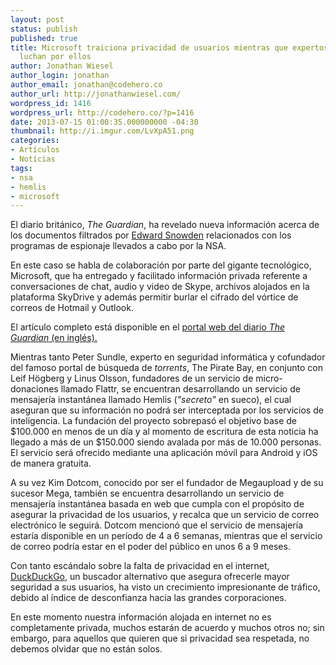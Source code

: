 ```yaml
---
layout: post
status: publish
published: true
title: Microsoft traiciona privacidad de usuarios mientras que expertos en seguridad
  luchan por ellos
author: Jonathan Wiesel
author_login: jonathan
author_email: jonathan@codehero.co
author_url: http://jonathanwiesel.com/
wordpress_id: 1416
wordpress_url: http://codehero.co/?p=1416
date: 2013-07-15 01:00:35.000000000 -04:30
thumbnail: http://i.imgur.com/LvXpA51.png
categories:
- Artículos
- Notícias
tags:
- nsa
- hemlis
- microsoft
---
```

<p>El diario británico, <em>The Guardian</em>, ha revelado nueva información acerca de los documentos filtrados por <a href="http://codehero.co/como-el-caso-snowden-cambio-la-vision-del-mundo/">Edward Snowden</a> relacionados con los programas de espionaje llevados a cabo por la NSA.</p>

<p>En este caso se habla de colaboración por parte del gigante tecnológico, Microsoft, que ha entregado y facilitado información privada referente a conversaciones de chat, audio y video de Skype, archivos alojados en la plataforma SkyDrive y además permitir burlar el cifrado del vórtice de correos de Hotmail y Outlook.</p>

<p>El artículo completo está disponible en el <a href="http://www.guardian.co.uk/world/2013/jul/11/microsoft-nsa-collaboration-user-data">portal web del diario <em>The Guardian</em> (en inglés).</a></p>

<p>Mientras tanto Peter Sundle, experto en seguridad informática y cofundador del famoso portal de búsqueda de <em>torrents</em>, The Pirate Bay, en conjunto con Leif Högberg y Linus Olsson, fundadores de un servicio de micro-donaciones llamado Flattr, se encuentran desarrollando un servicio de mensajería instantánea llamado Hemlis (<em>"secreto"</em> en sueco), el cual aseguran que su información no podrá ser interceptada por los servicios de inteligencia. La fundación del proyecto sobrepasó el objetivo base de $100.000 en menos de un día y al momento de escritura de esta noticia ha llegado a más de un $150.000 siendo avalada por más de 10.000 personas. El servicio será ofrecido mediante una aplicación móvil para Android y iOS de manera gratuita.</p>

<p>A su vez Kim Dotcom, conocido por ser el fundador de Megaupload y de su sucesor Mega, también se encuentra desarrollando un servicio de mensajería instantánea basada en web que cumpla con el propósito de asegurar la privacidad de los usuarios, y recalca que un servicio de correo electrónico le seguirá. Dotcom mencionó que el servicio de mensajería estaría disponible en un período de 4 a 6 semanas, mientras que el servicio de correo podría estar en el poder del público en unos 6 a 9 meses.</p>

<p>Con tanto escándalo sobre la falta de privacidad en el internet, <a href="https://duckduckgo.com/">DuckDuckGo</a>, un buscador alternativo que asegura ofrecerle mayor seguridad a sus usuarios, ha visto un crecimiento impresionante de tráfico, debido al índice de desconfianza hacia las grandes corporaciones.</p>

<p>En este momento nuestra información alojada en internet no es completamente privada, muchos estarán de acuerdo y muchos otros no; sin embargo, para aquellos que quieren que si privacidad sea respetada, no debemos olvidar que no están solos.</p>
